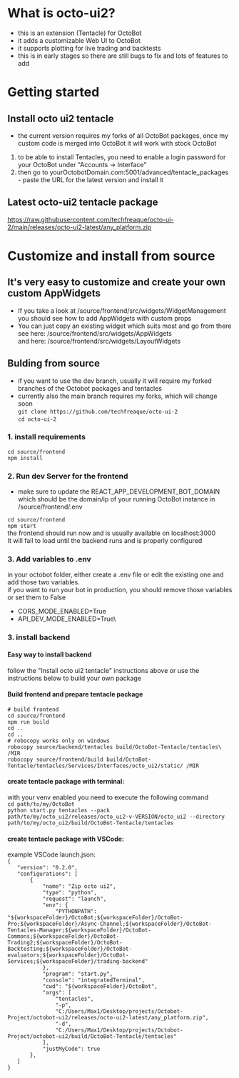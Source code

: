 # What is octo-ui2?
- this is an extension (Tentacle) for OctoBot
- it adds a customizable Web UI to OctoBot
- it supports plotting for live trading and backtests
- this is in early stages so there are still bugs to fix and lots of features to add

# Getting started
## Install octo ui2 tentacle
- the current version requires my forks of all OctoBot packages, once my custom code is merged into OctoBot it will work with stock OctoBot
1. to be able to install Tentacles, you need to enable a login password for your OctoBot under "Accounts -> Interface"
2. then go to yourOctobotDomain.com:5001/advanced/tentacle_packages - paste the URL for the latest version and install it

## Latest octo-ui2 tentacle package
https://raw.githubusercontent.com/techfreaque/octo-ui-2/main/releases/octo-ui2-latest/any_platform.zip

# Customize and install from source
## It's very easy to customize and create your own custom AppWidgets

- If you take a look at /source/frontend/src/widgets/WidgetManagement you should see how to add AppWidgets with custom props
- You can just copy an existing widget which suits most and go from there \
see here: /source/frontend/src/widgets/AppWidgets \
and here: /source/frontend/src/widgets/LayoutWidgets


## Bulding from source
- if you want to use the dev branch, usually it will require my forked branches of the Octobot packages and tentacles
- currently also the main branch requires my forks, which will change soon\
`git clone https://github.com/techfreaque/octo-ui-2`\
`cd octo-ui-2`
### 1. install requirements
`cd source/frontend` \
`npm install`

### 2. Run dev Server for the frontend
- make sure to update the REACT_APP_DEVELOPMENT_BOT_DOMAIN which should be the domain/ip of your running OctoBot instance in /source/frontend/.env

`cd source/frontend` \
`npm start`\
the frontend should run now and is usually available on localhost:3000\
It will fail to load until the backend runs and is properly configured

### 3. Add variables to .env
in your octobot folder, either create a .env file or edit the existing one and add those two variables.\
if you want to run your bot in production, you should remove those variables or set them to False
- CORS_MODE_ENABLED=True
- API_DEV_MODE_ENABLED=True\

### 3. install backend

#### Easy way to install backend
follow the "Install octo ui2 tentacle" instructions above or use the instructions below to build your own package

#### Build frontend and prepare tentacle package
`# build frontend`\
`cd source/frontend` \
`npm run build` \
`cd ..` \
`cd ..` \
`# robocopy works only on windows` \
`robocopy source/backend/tentacles build/OctoBot-Tentacle/tentacles\ /MIR` \
`robocopy source/frontend/build build/OctoBot-Tentacle/tentacles/Services/Interfaces/octo_ui2/static/ /MIR`

#### create tentacle package with terminal:
with your venv enabled you need to execute the following command\
`cd path/to/my/OctoBot` \
`python start.py tentacles --pack  path/to/my/octo_ui2/releases/octo_ui2-v-VERSION/octo_ui2 --directory path/to/my/octo_ui2/build/OctoBot-Tentacle/tentacles`

#### create tentacle package with VSCode:
example VSCode launch.json:\
`{`\
`	"version": "0.2.0",`\
`	"configurations": [`\
`    	{`\
`        	"name": "Zip octo ui2",`\
`        	"type": "python",`\
`        	"request": "launch",`\
`        	"env": {`\
`            	"PYTHONPATH": "${workspaceFolder}/OctoBot;${workspaceFolder}/OctoBot-Pro;${workspaceFolder}/Async-Channel;${workspaceFolder}/OctoBot-Tentacles-Manager;${workspaceFolder}/OctoBot-Commons;${workspaceFolder}/OctoBot-Trading2;${workspaceFolder}/OctoBot-Backtesting;${workspaceFolder}/OctoBot-evaluators;${workspaceFolder}/OctoBot-Services;${workspaceFolder}/trading-backend"`\
`        	},`\
`        	"program": "start.py",`\
`        	"console": "integratedTerminal",`\
`        	"cwd": "${workspaceFolder}/OctoBot",`\
`        	"args": [`\
`            	"tentacles",`\
`            	"-p",`\
`            	"C:/Users/Max1/Desktop/projects/Octobot-Project/octobot-ui2/releases/octo-ui2-latest/any_platform.zip",`\
`            	"-d",`\
`            	"C:/Users/Max1/Desktop/projects/Octobot-Project/octobot-ui2/build/OctoBot-Tentacle/tentacles"`\
`        	],`\
`        	"justMyCode": true`\
`    	},`\
`	]`\
`}`


